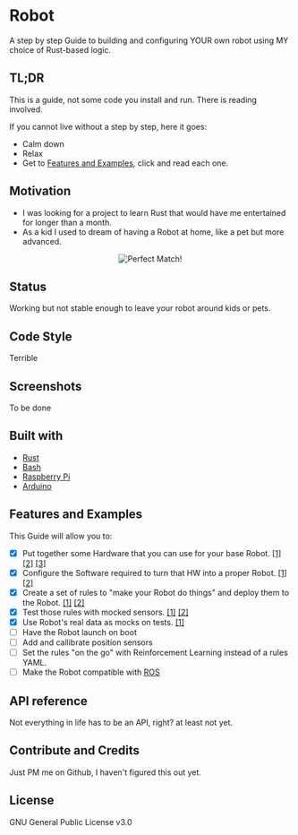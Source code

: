 # Robot

A step by step Guide to building and configuring YOUR own robot using MY choice of Rust-based logic.

## TL;DR

This is a guide, not some code you install and run. There is reading involved.

If you cannot live without a step by step, here it goes:
- Calm down
- Relax
- Get to [Features and Examples](README.md#features-and-examples), click and read each one.

## Motivation

- I was looking for a project to learn Rust that would have me entertained for longer than a month.
- As a kid I used to dream of having a Robot at home, like a pet but more advanced.

<p align="center">
  <img src="https://i.makeagif.com/media/4-27-2020/n_EA_n.gif" alt="Perfect Match!"/>
</p>

## Status

Working but not stable enough to leave your robot around kids or pets.

## Code Style

Terrible

## Screenshots

To be done

## Built with

- [Rust](https://www.rust-lang.org/)
- [Bash](https://tiswww.case.edu/php/chet/bash/bashtop.html)
- [Raspberry Pi](https://www.raspberrypi.org/)
- [Arduino](https://www.arduino.cc/)

## Features and Examples

This Guide will allow you to:
- [x] Put together some Hardware that you can use for your base Robot. [[1]](docs/000_ShoppingList.md) [[2]](docs/001_Setup.md) [[3]](docs/004_Chassis.md)
- [x] Configure the Software required to turn that HW into a proper Robot. [[1]](docs/002_Raspberry.md) [[2]](docs/003_Arduino.md)
- [x] Create a set of rules to "make your Robot do things" and deploy them to the Robot. [[1]](docs/005_FirstExample.md) [[2]](docs/006_MovingExample.md)
- [x] Test those rules with mocked sensors. [[1]](docs/007_TestingExample.md) [[2]](docs/007_TestingExample.md)
- [x] Use Robot's real data as mocks on tests. [[1]](docs/008_TestingWithRealMocks.md)
- [ ] Have the Robot launch on boot
- [ ] Add and callibrate position sensors
- [ ] Set the rules "on the go" with Reinforcement Learning instead of a rules YAML.
- [ ] Make the Robot compatible with [ROS](https://www.ros.org/)

## API reference

Not everything in life has to be an API, right? at least not yet.

## Contribute and Credits

Just PM me on Github, I haven't figured this out yet.

## License

GNU General Public License v3.0


